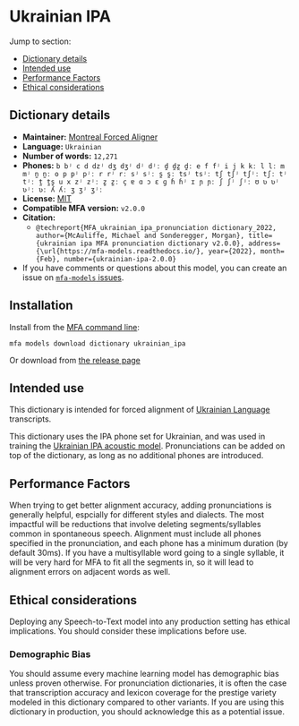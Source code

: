 
# Ukrainian IPA

Jump to section:

- [Dictionary details](#dictionary-details)
- [Intended use](#intended-use)
- [Performance Factors](#performance-factors)
- [Ethical considerations](#ethical-considerations)

## Dictionary details

- **Maintainer:** [Montreal Forced Aligner](https://montreal-forced-aligner.readthedocs.io/)
- **Language:** `Ukrainian`
- **Number of words:** `12,271`
- **Phones:** `b bʲ c d dzʲ dʒ dʒʲ dʲ dʲː d̪ d̪z̪ d̪ː e f fʲ i j k kː l lː m mʲ n̪ n̪ː o p pʲ pʲː r rʲ rː sʲ sʲː s̪ s̪ː tsʲ tsʲː tʃ tʃʲ tʃʲː tʃː tʲ tʲː t̪ t̪s̪ u x zʲ zʲː z̪ z̪ː ç ɐ ɑ ɔ ɛ ɡ ɦ ɦʲ ɪ ɲ ɲː ʃ ʃʲ ʃʲː ʊ ʋ ʋʲ ʋʲː ʋː ʎ ʎː ʒ ʒʲ ʒʲː`
- **License:** [MIT](https://github.com/MontrealCorpusTools/mfa-models/tree/main/dictionary/ukrainian/ipa/v2.0.0/LICENSE)
- **Compatible MFA version:** `v2.0.0`
- **Citation:**
  - `@techreport{MFA_ukrainian_ipa_pronunciation dictionary_2022, author={McAuliffe, Michael and Sonderegger, Morgan}, title={ukrainian ipa MFA pronunciation dictionary v2.0.0}, address={\url{https://mfa-models.readthedocs.io/}, year={2022}, month={Feb}, number={ukrainian-ipa-2.0.0}`
- If you have comments or questions about this model, you can create an issue on [`mfa-models` issues](https://github.com/MontrealCorpusTools/mfa-models/issues).

## Installation

Install from the [MFA command line](https://montreal-forced-aligner.readthedocs.io/en/latest/user_guide/models/index.html):

```
mfa models download dictionary ukrainian_ipa
```

Or download from [the release page](https://github.com/MontrealCorpusTools/mfa-models/releases/tag/dictionary-ukrainian_ipa-v2.0.0)

## Intended use

This dictionary is intended for forced alignment of [Ukrainian Language](https://en.wikipedia.org/wiki/Ukrainian_language) transcripts.

This dictionary uses the IPA phone set for Ukrainian, and was used in training the
[Ukrainian IPA acoustic model](https://github.com/MontrealCorpusTools/mfa-models/blob/main/acoustic/Ukrainian/IPA/v2.0.0/).
Pronunciations can be added on top of the dictionary, as long as no additional phones are introduced.

## Performance Factors

When trying to get better alignment accuracy, adding pronunciations is generally helpful, espcially for different styles and dialects.  The most impactful will be reductions that
involve deleting segments/syllables common in spontaneous speech.  Alignment must include all phones specified in the pronunciation, and each phone has
a minimum duration (by default 30ms). If you have a multisyllable word going to a single syllable, it will be very hard for MFA to fit all the segments in,
so it will lead to alignment errors on adjacent words as well.

## Ethical considerations

Deploying any Speech-to-Text model into any production setting has ethical implications. You should consider these implications before use.

### Demographic Bias

You should assume every machine learning model has demographic bias unless proven otherwise.
For pronunciation dictionaries, it is often the case that transcription accuracy and lexicon coverage for the prestige variety modeled in this dictionary compared to other variants.
If you are using this dictionary in production, you should acknowledge this as a potential issue.
